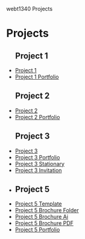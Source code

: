 webt1340 Projects
<h1> Projects</h1>
<ul>
<h2>Project 1</h2>
    <li><a href="project1/icons.ai">Project 1</a></li>
    <li><a href="project1/iconsport.ai">Project 1 Portfolio</a></li>
<h2>Project 2</h2>
    <li><a href="project2/poster.ai">Project 2</a></li>
    <li><a href="project2/portfolio2.ai">Project 2 Portfolio</a></li>
<h2>Project 3</h2>
    <li><a href="project3/cafe-logo.ai">Project 3</a></li>
    <li><a href="project3/Portfolio3.ai">Project 3 Portfolio</a></li>
    <li><a href="project3/stationary.ai">Project 3 Stationary</a></li>
    <li><a href="project3/project3invitation.ai">Project 3 Invitation<a><li>
 <h2>Project 5</h2>
    <li><a href="project5/rack4x9.ait">Project 5 Template</a></li>
    <li><a href="project5/aos-brochure_Folder">Project 5 Brochure Folder</a></li>
    <li><a href="project5/aos-brochure.ai">Project 5 Brochure Ai</a></li>
    <li><a href="project5/aos-brochure.pdf">Project 5 Brochure PDF</a></li>
    <li><a href="project5/project5port.ai">Project 5 Portfolio</a></li>
    </ul>



